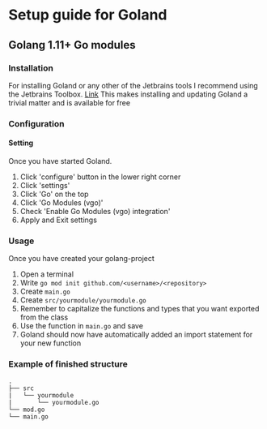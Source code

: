 # Setup guide for Goland

## Golang 1.11+ Go modules

### Installation

For installing Goland or any other of the Jetbrains tools I recommend using the Jetbrains Toolbox. [Link](https://www.jetbrains.com/toolbox-app/)
This makes installing and updating Goland a trivial matter and is available for free 

### Configuration

#### Setting

Once you have started Goland.

1. Click 'configure' button in the lower right corner
2. Click 'settings'
3. Click 'Go' on the top
4. Click 'Go Modules (vgo)'
5. Check 'Enable Go Modules (vgo) integration'
6. Apply and Exit settings

### Usage

Once you have created your golang-project

1. Open a terminal
2. Write ```go mod init github.com/<username>/<repository>```
3. Create ```main.go```
4. Create ```src/yourmodule/yourmodule.go```
5. Remember to capitalize the functions and types that you want exported from the class
6. Use the function in ```main.go``` and save
7. Goland should now have automatically added an import statement for your new function

### Example of finished structure

```
.
├── src
|   └── yourmodule
|   	└── yourmodule.go
└── mod.go
└── main.go
```



